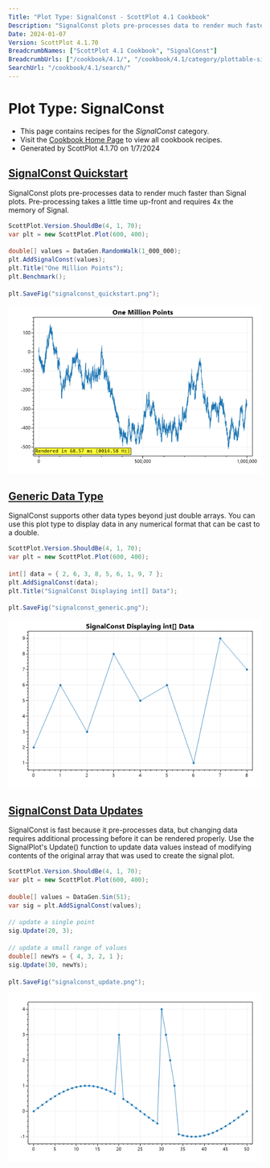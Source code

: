 ```yaml
---
Title: "Plot Type: SignalConst - ScottPlot 4.1 Cookbook"
Description: "SignalConst plots pre-processes data to render much faster than Signal plots. Pre-processing takes time up-front and requires 4x the memory of Signal."
Date: 2024-01-07
Version: ScottPlot 4.1.70
BreadcrumbNames: ["ScottPlot 4.1 Cookbook", "SignalConst"]
BreadcrumbUrls: ["/cookbook/4.1/", "/cookbook/4.1/category/plottable-signalconst/"]
SearchUrl: "/cookbook/4.1/search/"
---
```


# Plot Type: SignalConst
* This page contains recipes for the _SignalConst_ category.
* Visit the [Cookbook Home Page](../../) to view all cookbook recipes.
* Generated by ScottPlot 4.1.70 on 1/7/2024
<h2><a id='signalconst-quickstart' href='/cookbook/4.1/recipes/signalconst_quickstart/'>SignalConst Quickstart</a></h2>

SignalConst plots pre-processes data to render much faster than Signal plots. Pre-processing takes a little time up-front and requires 4x the memory of Signal.

```cs
ScottPlot.Version.ShouldBe(4, 1, 70);
var plt = new ScottPlot.Plot(600, 400);

double[] values = DataGen.RandomWalk(1_000_000);
plt.AddSignalConst(values);
plt.Title("One Million Points");
plt.Benchmark();

plt.SaveFig("signalconst_quickstart.png");
```

<img src='../../images/signalconst_quickstart.png' class='d-block mx-auto my-5' />


<h2><a id='generic-data-type' href='/cookbook/4.1/recipes/signalconst_generic/'>Generic Data Type</a></h2>

SignalConst supports other data types beyond just double arrays. You can use this plot type to display data in any numerical format that can be cast to a double.

```cs
ScottPlot.Version.ShouldBe(4, 1, 70);
var plt = new ScottPlot.Plot(600, 400);

int[] data = { 2, 6, 3, 8, 5, 6, 1, 9, 7 };
plt.AddSignalConst(data);
plt.Title("SignalConst Displaying int[] Data");

plt.SaveFig("signalconst_generic.png");
```

<img src='../../images/signalconst_generic.png' class='d-block mx-auto my-5' />


<h2><a id='signalconst-data-updates' href='/cookbook/4.1/recipes/signalconst_update/'>SignalConst Data Updates</a></h2>

SignalConst is fast because it pre-processes data, but changing data requires additional processing before it can be rendered properly. Use the SignalPlot's Update() function to update data values instead of modifying contents of the original array that was used to create the signal plot.

```cs
ScottPlot.Version.ShouldBe(4, 1, 70);
var plt = new ScottPlot.Plot(600, 400);

double[] values = DataGen.Sin(51);
var sig = plt.AddSignalConst(values);

// update a single point
sig.Update(20, 3);

// update a small range of values
double[] newYs = { 4, 3, 2, 1 };
sig.Update(30, newYs);

plt.SaveFig("signalconst_update.png");
```

<img src='../../images/signalconst_update.png' class='d-block mx-auto my-5' />



